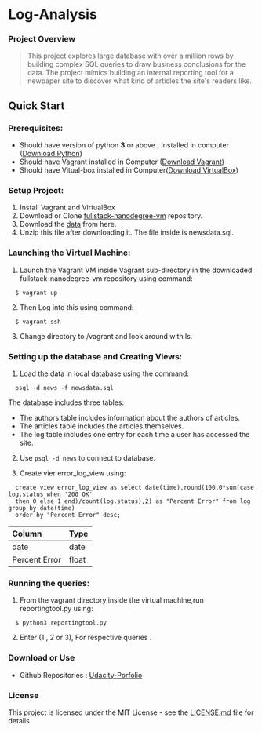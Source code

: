 # Log-Analysis


### Project Overview

>This project explores large database with over a million rows by building complex SQL queries to draw business conclusions for the data. The project mimics building an internal reporting tool for a newpaper site to discover what kind of articles the site's readers like. 

## Quick Start

### Prerequisites:

  * Should have version of python **3** or above , Installed in computer ([Download Python](https://www.python.org/downloads/))
  * Should have Vagrant installed in Computer ([Download Vagrant](https://www.vagrantup.com/))
  * Should have Vitual-box installed in Computer([Download VirtualBox](https://www.virtualbox.org/))

### Setup Project:

  1. Install Vagrant and VirtualBox
  2. Download or Clone [fullstack-nanodegree-vm](https://github.com/udacity/fullstack-nanodegree-vm) repository.
  3. Download the [data](https://d17h27t6h515a5.cloudfront.net/topher/2016/August/57b5f748_newsdata/newsdata.zip) from here.
  4. Unzip this file after downloading it. The file inside is newsdata.sql.
  
### Launching the Virtual Machine:

  1. Launch the Vagrant VM inside Vagrant sub-directory in the downloaded fullstack-nanodegree-vm repository using command:
  
  ```
    $ vagrant up
  ```
  2. Then Log into this using command:
  
  ```
    $ vagrant ssh
  ```
  3. Change directory to /vagrant and look around with ls.
  
### Setting up the database and Creating Views:

  1. Load the data in local database using the command:
  
  ```
    psql -d news -f newsdata.sql
  ```
  The database includes three tables:
  * The authors table includes information about the authors of articles.
  * The articles table includes the articles themselves.
  * The log table includes one entry for each time a user has accessed the site.
  
  2. Use `psql -d news` to connect to database.
  
  3. Create vier error_log_view using:
  ```
    create view error_log_view as select date(time),round(100.0*sum(case log.status when '200 OK' 
    then 0 else 1 end)/count(log.status),2) as "Percent Error" from log group by date(time) 
    order by "Percent Error" desc;
  ```
  | Column        | Type    |
  | :-------      | :-------|
  | date          | date    |
  | Percent Error | float   |
  
### Running the queries:
  1. From the vagrant directory inside the virtual machine,run reportingtool.py using:
  ```
    $ python3 reportingtool.py
  ```
  2. Enter (1 , 2 or 3), For respective queries .

### Download or Use 

  *  Github Repositories : [Udacity-Porfolio](https://github.com/david-singh/udacity-portfolio/)

### License

This project is licensed under the MIT License - see the [LICENSE.md](LICENSE.md) file for details
